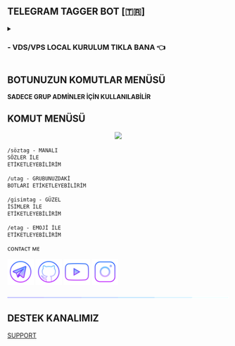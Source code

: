 ## TELEGRAM TAGGER BOT [🇹🇷]

<details>
<summary><h3>
- <b> VDS/VPS LOCAL KURULUM TIKLA BANA 👈 </b>
</h3></summary>

## DEPOYU KLONLA
**TERMİNAL KOMUT**
```
git clone https://github.com/zeedslowy/Star-api
```

## DİZİNİ BELİRLEMEK
**TERMİNAL KOMUT**
```
cd TG-TAGGER
```

## **KURULUM LİNUX [VDS/VPS]**
**Modüller İnşa Etmek,**
```
sudo pip3 install -r requirements.txt
```

## **DOSYA EDİTLEMEK**
**Terminal Shell Komut,**
```
vi bot.py
```

## **BETİMLEMEDEKİ BİLGİLERİ KENDİ TELEGRAM HESABINIZA GÖRE DOLDURUNUZ,**

## İŞLEMİ KAYDETMEK
**Terminal İşlem**

İŞLEM PANELİNDEN `ctrl+c` ARDINDAN
`:wq` YES MODİFED İŞLEM TAMAMDIR

## WAKE-LAN İŞLEMİ
**BOTUNUZUN SÜREKLİ AKTİF KALMASINI SAĞLAYAN
ÖNBELLEK İŞLEMİDİR**
```
sudo apt install tmux && tmux
```

## BOTU BAŞLATMA İŞLEMİ
**KOMUTU ÇALIŞTIR**
```
python3 bot.py
```
</p>

</details>

## BOTUNUZUN KOMUTLAR MENÜSÜ
**SADECE GRUP ADMİNLER İÇİN
KULLANILABİLİR**

## KOMUT MENÜSÜ
<p align="center">
  <img src="https://telegra.ph/file/4b5f2964477507e3aa7a1.jpg">
</p>

```
/söztag - MANALI
SÖZLER İLE
ETİKETLEYEBİLİRİM

/utag - GRUBUNUZDAKİ
BOTLARI ETİKETLEYEBİLİRİM

/gisimtag - GÜZEL
İSİMLER İLE
ETİKETLEYEBİLİRİM

/etag - EMOJİ İLE
ETİKETLEYEBİLİRİM
```


 ᴄᴏɴᴛᴀᴄᴛ ᴍᴇ </h1>

[<img src="https://raw.githubusercontent.com/AnonymousX1025/AnonymousX1025/master/resources/telegram_icon.png" width="60px">](https://t.me/+905449096348) [<img src="https://raw.githubusercontent.com/AnonymousX1025/AnonymousX1025/master/resources/github_icon.png" width="60px">](https://github.com/lizyangelxdark) [<img src="https://raw.githubusercontent.com/AnonymousX1025/AnonymousX1025/master/resources/youtube_icon.png" width="60px">](https://www.youtube.com/c/KingTech1025) [<img src="https://github.com/AnonymousX1025/AnonymousX1025/blob/master/resources/insta_icon.png" width="60px">](https://instagram.com/bariscrnx)

[<img src="https://github.com/AnonymousX1025/AnonymousX1025/blob/master/resources/hr.gif"/>](https://github.com/AnonymousX1025)




## DESTEK KANALIMIZ

[SUPPORT](t.me/CerenyTeam) 
